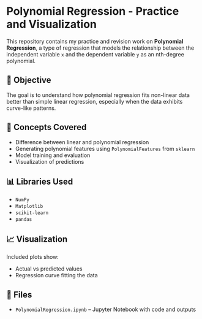 # Polynomial Regression - Practice and Visualization

This repository contains my practice and revision work on **Polynomial Regression**, a type of regression that models the relationship between the independent variable `x` and the dependent variable `y` as an nth-degree polynomial.

## 📌 Objective

The goal is to understand how polynomial regression fits non-linear data better than simple linear regression, especially when the data exhibits curve-like patterns.

## 🧠 Concepts Covered

- Difference between linear and polynomial regression
- Generating polynomial features using `PolynomialFeatures` from `sklearn`
- Model training and evaluation
- Visualization of predictions

## 📊 Libraries Used

- `NumPy`
- `Matplotlib`
- `scikit-learn`
- `pandas`

## 📈 Visualization

Included plots show:
- Actual vs predicted values
- Regression curve fitting the data

## 📁 Files

- `PolynomialRegression.ipynb` – Jupyter Notebook with code and outputs
